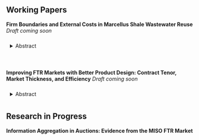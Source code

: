 <!-- ---
title: Research in progress
--- -->


&nbsp;

## Working Papers

__Firm Boundaries and External Costs in Marcellus Shale Wastewater Reuse__ *Draft coming soon*

<details>
<summary style="padding: 10px; border-radius: 5px; cursor: pointer;">Abstract</summary>

> Shale gas production is highly decentralized, complicating efforts to address the local environmental impacts of fracking. Motivated by this, I analyze optimal environmental regulation when firm boundaries are relevant to external costs. I focus on the market for fracking wastewater in Pennsylvania. In this setting, firms transport wastewater long distances by truck to avoid market exchange, exacerbating greenhouse gas emissions, air pollution, and spill risk. Exploiting regulatory data on firms' insourcing and outsourcing decisions, I embed frictions at the firm boundary in an empirical model of wastewater management. I show that augmenting a simple uniform tax on trucking with outsourcing subsidies can reduce social costs by up to 49% of private trucking costs if frictions at the firm boundary are viewed as internalities. Otherwise, a uniform tax is socially optimal, and results in external costs that are 12% lower. My findings highlight two distinct inference problems for a Pigouvian regulator: the problem of inferring transaction costs, and the problem of assessing their welfare-relevance.

</details>


&nbsp;

__Improving FTR Markets with Better Product Design: Contract Tenor, Market Thickness, and Efficiency__ *Draft coming soon*
<details>
<summary style="padding: 10px; border-radius: 5px; cursor: pointer;">Abstract</summary>

> Financial transmission rights (FTRs) are an important class of contracts in decentralized energy markets. This paper explores how market operators' contract design choices affect the efficiency of FTR allocation. With shorter contract tenors, generators and electricity customers can obtain better hedging portfolios for anticipated deliveries. However, short contracts can directly or indirectly reduce market thickness in the FTR auction, leading to welfare losses. In order to understand the significance of this tradeoff I build and estimate a stylized empirical model of the Midcontinent ISO (MISO) FTR allocation mechanism. Relative to a counterfactual with longer contracts, MISO's current contract design reduces welfare losses from congestion risk by $2.4M, or about 1% of total welfare, at firms' estimated risk preferences. However, reduced auction proceeds result in aggregate welfare losses, highlighting the value of careful contract design.

</details>

## Research in Progress

__Information Aggregation in Auctions: Evidence from the MISO FTR Market__